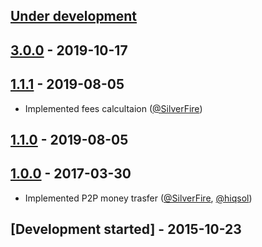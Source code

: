 ## [Under development]

## [3.0.0] - 2019-10-17

## [1.1.1] - 2019-08-05

- Implemented fees calcultaion ([@SilverFire])

## [1.1.0] - 2019-08-05

## [1.0.0] - 2017-03-30

- Implemented P2P money trasfer ([@SilverFire], [@hiqsol])

## [Development started] - 2015-10-23

[@hiqsol]: https://github.com/hiqsol
[sol@hiqdev.com]: https://github.com/hiqsol
[@SilverFire]: https://github.com/SilverFire
[d.naumenko.a@gmail.com]: https://github.com/SilverFire
[@tafid]: https://github.com/tafid
[andreyklochok@gmail.com]: https://github.com/tafid
[@BladeRoot]: https://github.com/BladeRoot
[bladeroot@gmail.com]: https://github.com/BladeRoot
[Under development]: https://github.com/hiqdev/omnipay-yandexmoney/compare/1.1.0...HEAD
[1.0.0]: https://github.com/hiqdev/omnipay-yandexmoney/releases/tag/1.0.0
[1.1.0]: https://github.com/hiqdev/omnipay-yandexmoney/compare/1.0.0...1.1.0
[1.1.1]: https://github.com/hiqdev/omnipay-yandexmoney/compare/1.1.0...1.1.1
[3.0.0]: https://github.com/hiqdev/omnipay-yandexmoney/compare/1.1.1...3.0.0
